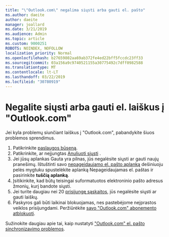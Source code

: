 ```yaml
---
title: "\"Outlook.com\" negalima siųsti arba gauti el. pašto"
ms.author: daeite
author: daeite
manager: joallard
ms.date: 3/21/2019
ms.audience: Admin
ms.topic: article
ms.custom: 9000251
ROBOTS: NOINDEX, NOFOLLOW
localization_priority: Normal
ms.openlocfilehash: b27659802aa69ab372fe4ed22bff5fccdc23ff33
ms.sourcegitcommit: 03a156a9c9740521155a30775492c7dff0982588
ms.translationtype: MT
ms.contentlocale: lt-LT
ms.lasthandoff: 03/22/2019
ms.locfileid: "30780919"
---
```

# <a name="cant-send-or-receive-email-in-outlookcom"></a>Negalite siųsti arba gauti el. laiškus į "Outlook.com"

Jei kyla problemų siunčiant laiškus į "Outlook.com", pabandykite šiuos problemos sprendimus.

1. Patikrinkite [paslaugos būseną](https://go.microsoft.com/fwlink/p/?linkid=837482).
1. Patikrinkite, ar neįjungtas [Anuliuoti siųsti](https://outlook.live.com/mail/options/mail/messageContent/undoSend) .
1. Jei jūsų aplankas Gauta yra pilnas, jūs negalėsite siųsti ar gauti naujų pranešimų. Ištuštinti savo [nepageidaujamo el. pašto aplanką](https://outlook.live.com/mail/junkemail) dešiniuoju pelės mygtuku spustelėkite aplanką Nepageidaujamas el. paštas ir pasirinkite **tuščią aplanką**.
1. Įsitikinkite, kad būtų teisingai suformatuotos elektroninio pašto adresus žmonių, kurį bandote siųsti.
1. Jei turite daugiau nei 20 [prisijungę sąskaitos](https://outlook.live.com/mail/options/mail/accounts/connected), jūs negalėsite siųsti ar gauti laiškų.
1. Paskyros gali būti laikinai blokuojamas, nes pastebėjome neįprastos veiklos prisijungdami. Peržiūrėkite [savo "Outlook.com" abonemento atblokuoti](https://support.office.com/article/f4ad2701-d166-4d8b-8a6a-9af2a1f8a4c4).

Sužinokite daugiau apie tai, kaip nustatyti ["Outlook.com" el. pašto sinchronizavimo problemos](https://support.office.com/article/d39e3341-8d79-4bf1-b3c7-ded602233642).